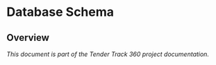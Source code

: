 # Database Schema

## Overview

*This document is part of the Tender Track 360 project documentation.*
